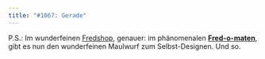 ```yaml
---
title: "#1067: Gerade"
---
```


P.S.:
Im wunderfeinen <a href="http://fredshop.spreadshirt.net/de/DE/Shop">Fredshop</a>, genauer: im phänomenalen <a href="http://www.spreadshirt.net/shop.php?sid=380487"><strong>Fred-o-maten</strong></a>, gibt es nun den wunderfeinen Maulwurf zum Selbst-Designen.
Und so.

